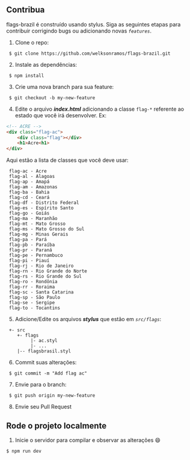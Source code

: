 ## Contribua

flags-brazil é construído usando stylus. Siga as seguintes etapas para contribuir corrigindo bugs ou adicionando novas _`features`_.

1. Clone o repo:
 ```
  $ git clone https://github.com/welksonramos/flags-brazil.git
 ```

2. Instale as dependências:
 ```
  $ npm install
 ```

3. Crie uma nova branch para sua feature:
 ```
  $ git checkout -b my-new-feature
 ```

4. Edite o arquivo **_index.html_** adicionando a classe `flag-*` referente ao estado que você irá desenvolver.
  Ex:
  ```html
  <!-- ACRE -->
  <div class="flag-ac">
	  <div class="flag"></div>
	  <h1>Acre<h1>
  </div>
  ```
  Aqui estão a lista de classes que você deve usar:
 ```
  flag-ac - Acre
  flag-al - Alagoas
  flag-ap - Amapá
  flag-am - Amazonas
  flag-ba - Bahia
  flag-cd - Ceará
  flag-df - Distrito Federal
  flag-es - Espírito Santo
  flag-go - Goiás
  flag-ma - Maranhão
  flag-mt - Mato Grosso
  flag-ms - Mato Grosso do Sul
  flag-mg - Minas Gerais
  flag-pa - Pará
  flag-pb - Paraíba
  flag-pr - Paraná
  flag-pe - Pernambuco
  flag-pi - Piauí
  flag-rj - Rio de Janeiro
  flag-rn - Rio Grande do Norte
  flag-rs - Rio Grande do Sul
  flag-ro - Rondônia
  flag-rr - Roraima
  flag-sc - Santa Catarina
  flag-sp - São Paulo
  flag-se - Sergipe
  flag-to - Tocantins
  ```

5. Adicione/Edite os arquivos **_stylus_** que estão em _`src/flags`_:
 ```
  +- src
     +- flags
    	  |- ac.styl
    	  |- ...
     |-- flagsbrasil.styl
 ```

6. Commit suas alterações:
 
 ```
  $ git commit -m "Add flag ac"
 ```

7. Envie para o branch:
 
 ```
  $ git push origin my-new-feature
 ```
8. Envie seu Pull Request

## Rode o projeto localmente

1. Inicie o servidor para compilar e observar as alterações :smile:
```
$ npm run dev
```
